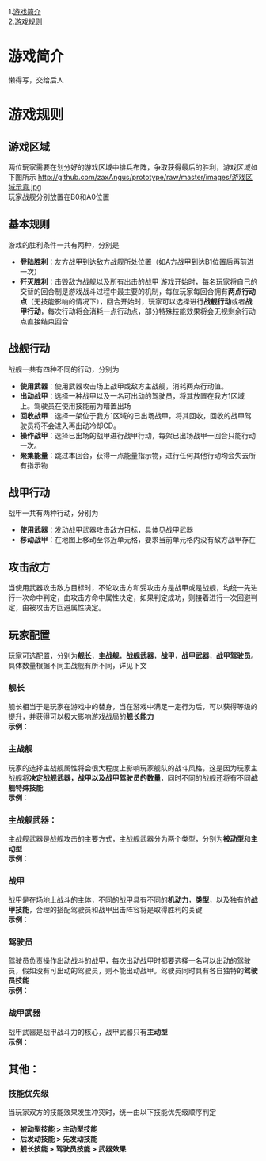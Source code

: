 1.[游戏简介](#游戏简介)   
2.[游戏规则](#游戏规则)
# 游戏简介
懒得写，交给后人      
# 游戏规则
## 游戏区域
两位玩家需要在划分好的游戏区域中排兵布阵，争取获得最后的胜利，游戏区域如下图所示
http://github.com/zaxAngus/prototype/raw/master/images/游戏区域示意.jpg  
玩家战舰分别放置在B0和A0位置

## 基本规则
游戏的胜利条件一共有两种，分别是  
- **登陆胜利**：友方战甲到达敌方战舰所处位置（如A方战甲到达B1位置后再前进一次）  
- **歼灭胜利**：击毁敌方战舰以及所有出击的战甲
游戏开始时，每名玩家将自己的
交替的回合制是游戏战斗过程中最主要的机制，每位玩家每回合拥有**两点行动点**（无技能影响的情况下），回合开始时，玩家可以选择进行**战舰行动**或者**战甲行动**，每次行动将会消耗一点行动点，部分特殊技能效果将会无视剩余行动点直接结束回合
## 战舰行动
战舰一共有四种不同的行动，分别为  
- **使用武器**：使用武器攻击场上战甲或敌方主战舰，消耗两点行动值。  
- **出动战甲**：选择一种战甲以及一名可出动的驾驶员，将其放置在我方1区域上。驾驶员在使用技能前为暗置出场  
- **回收战甲**：选择一架位于我方1区域的已出场战甲，将其回收，回收的战甲驾驶员将不会进入再出动冷却CD。  
- **操作战甲**：选择已出场的战甲进行战甲行动，每架已出场战甲一回合只能行动一次。  
- **聚集能量**：跳过本回合，获得一点能量指示物，进行任何其他行动均会失去所有指示物  

## 战甲行动
战甲一共有两种行动，分别为  
- **使用武器**：发动战甲武器攻击敌方目标，具体见战甲武器  
- **移动战甲**：在地图上移动至邻近单元格，要求当前单元格内没有敌方战甲存在

## 攻击敌方
当使用武器攻击敌方目标时，不论攻击方和受攻击方是战甲或是战舰，均统一先进行一次命中判定，由攻击方命中属性决定，如果判定成功，则接着进行一次回避判定，由被攻击方回避属性决定。



## 玩家配置
玩家可选配置，分别为**舰长**，**主战舰**，**战舰武器**，**战甲**，**战甲武器**，**战甲驾驶员**。具体数量根据不同主战舰有所不同，详见下文
### 舰长
舰长相当于是玩家在游戏中的替身，当在游戏中满足一定行为后，可以获得等级的提升，并获得可以极大影响游戏战局的**舰长能力**  
**示例**：
### 主战舰
玩家的选择主战舰属性将会很大程度上影响玩家舰队的战斗风格，这是因为玩家主战舰将**决定战舰武器，战甲以及战甲驾驶员的数量**，同时不同的战舰还将有不同**战舰特殊技能**  
**示例**：
### 主战舰武器：
主战舰武器是战舰攻击的主要方式，主战舰武器分为两个类型，分别为**被动型**和**主动型**  
**示例**：
### 战甲
战甲是在场地上战斗的主体，不同的战甲具有不同的**机动力**，**类型**，以及独有的**战甲技能**，合理的搭配驾驶员和战甲出击阵容将是取得胜利的关键  
**示例**：
### 驾驶员
驾驶员负责操作出动战斗的战甲，每次出动战甲时都要选择一名可以出动的驾驶员，假如没有可出动的驾驶员，则不能出动战甲。驾驶员同时具有各自独特的**驾驶员技能**  
**示例**：
### 战甲武器
战甲武器是战甲战斗力的核心，战甲武器只有**主动型**  
**示例**：
## 其他：
### 技能优先级
当玩家双方的技能效果发生冲突时，统一由以下技能优先级顺序判定  
- **被动型技能 > 主动型技能**  
- **后发动技能 > 先发动技能**  
- **舰长技能 > 驾驶员技能 > 武器效果**  






